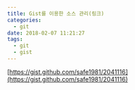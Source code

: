 ```yaml
---
title: Gist를 이용한 소스 관리(링크)
categories:
  - git
date: 2018-02-07 11:21:27
tags:
  - git
  - gist
---
```


[https://gist.github.com/safe1981/2041116](https://gist.github.com/safe1981/2041116)

